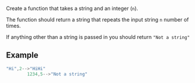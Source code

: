 Create a function that takes a string and an integer (`n`).

The function should return a string that repeats the input string `n` number of times.

If anything other than a string is passed in you should return `"Not a string"`

## Example

```java
"Hi",2-->"HiHi"
        1234,5-->"Not a string"
```

